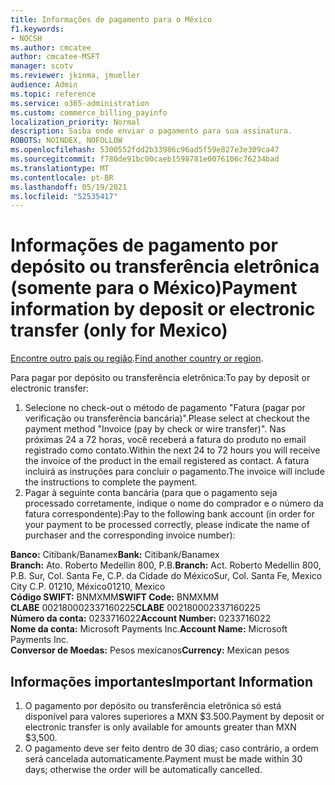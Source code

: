 ```yaml
---
title: Informações de pagamento para o México
f1.keywords:
- NOCSH
ms.author: cmcatee
author: cmcatee-MSFT
manager: scotv
ms.reviewer: jkinma, jmueller
audience: Admin
ms.topic: reference
ms.service: o365-administration
ms.custom: commerce_billing_payinfo
localization_priority: Normal
description: Saiba onde enviar o pagamento para sua assinatura.
ROBOTS: NOINDEX, NOFOLLOW
ms.openlocfilehash: 5300552fdd2b33986c96ad5f59e827e3e309ca47
ms.sourcegitcommit: f780de91bc00caeb1598781e0076106c76234bad
ms.translationtype: MT
ms.contentlocale: pt-BR
ms.lasthandoff: 05/19/2021
ms.locfileid: "52535417"
---
```

# <a name="payment-information-by-deposit-or-electronic-transfer-only-for-mexico"></a><span data-ttu-id="cd19b-103">Informações de pagamento por depósito ou transferência eletrônica (somente para o México)</span><span class="sxs-lookup"><span data-stu-id="cd19b-103">Payment information by deposit or electronic transfer (only for Mexico)</span></span>

<span data-ttu-id="cd19b-104">[Encontre outro país ou região](../billing-and-payments/pay-for-your-subscription.md).</span><span class="sxs-lookup"><span data-stu-id="cd19b-104">[Find another country or region](../billing-and-payments/pay-for-your-subscription.md).</span></span>

<span data-ttu-id="cd19b-105">Para pagar por depósito ou transferência eletrônica:</span><span class="sxs-lookup"><span data-stu-id="cd19b-105">To pay by deposit or electronic transfer:</span></span>

1. <span data-ttu-id="cd19b-106">Selecione no check-out o método de pagamento "Fatura (pagar por verificação ou transferência bancária)".</span><span class="sxs-lookup"><span data-stu-id="cd19b-106">Please select at checkout the payment method "Invoice (pay by check or wire transfer)".</span></span> <span data-ttu-id="cd19b-107">Nas próximas 24 a 72 horas, você receberá a fatura do produto no email registrado como contato.</span><span class="sxs-lookup"><span data-stu-id="cd19b-107">Within the next 24 to 72 hours you will receive the invoice of the product in the email registered as contact.</span></span> <span data-ttu-id="cd19b-108">A fatura incluirá as instruções para concluir o pagamento.</span><span class="sxs-lookup"><span data-stu-id="cd19b-108">The invoice will include the instructions to complete the payment.</span></span>
2. <span data-ttu-id="cd19b-109">Pagar à seguinte conta bancária (para que o pagamento seja processado corretamente, indique o nome do comprador e o número da fatura correspondente):</span><span class="sxs-lookup"><span data-stu-id="cd19b-109">Pay to the following bank account (in order for your payment to be processed correctly, please indicate the name of purchaser and the corresponding invoice number):</span></span>  

<span data-ttu-id="cd19b-110">**Banco:** Citibank/Banamex</span><span class="sxs-lookup"><span data-stu-id="cd19b-110">**Bank:** Citibank/Banamex</span></span>  
<span data-ttu-id="cd19b-111">**Branch:** Ato. Roberto Medellin 800, P.B.</span><span class="sxs-lookup"><span data-stu-id="cd19b-111">**Branch:** Act. Roberto Medellin 800, P.B.</span></span> <span data-ttu-id="cd19b-112">Sur, Col. Santa Fe, C.P. da Cidade do México</span><span class="sxs-lookup"><span data-stu-id="cd19b-112">Sur, Col. Santa Fe, Mexico City C.P.</span></span> <span data-ttu-id="cd19b-113">01210, México</span><span class="sxs-lookup"><span data-stu-id="cd19b-113">01210, Mexico</span></span>  
<span data-ttu-id="cd19b-114">**Código SWIFT:** BNMXMM</span><span class="sxs-lookup"><span data-stu-id="cd19b-114">**SWIFT Code:** BNMXMM</span></span>  
<span data-ttu-id="cd19b-115">**CLABE** 002180002337160225</span><span class="sxs-lookup"><span data-stu-id="cd19b-115">**CLABE** 002180002337160225</span></span>  
<span data-ttu-id="cd19b-116">**Número da conta:** 0233716022</span><span class="sxs-lookup"><span data-stu-id="cd19b-116">**Account Number:** 0233716022</span></span>  
<span data-ttu-id="cd19b-117">**Nome da conta:** Microsoft Payments Inc.</span><span class="sxs-lookup"><span data-stu-id="cd19b-117">**Account Name:** Microsoft Payments Inc.</span></span>  
<span data-ttu-id="cd19b-118">**Conversor de Moedas:** Pesos mexicanos</span><span class="sxs-lookup"><span data-stu-id="cd19b-118">**Currency:** Mexican pesos</span></span>

## <a name="important-information"></a><span data-ttu-id="cd19b-119">Informações importantes</span><span class="sxs-lookup"><span data-stu-id="cd19b-119">Important Information</span></span>

1. <span data-ttu-id="cd19b-120">O pagamento por depósito ou transferência eletrônica só está disponível para valores superiores a MXN $3.500.</span><span class="sxs-lookup"><span data-stu-id="cd19b-120">Payment by deposit or electronic transfer is only available for amounts greater than MXN $3,500.</span></span>
2. <span data-ttu-id="cd19b-121">O pagamento deve ser feito dentro de 30 dias; caso contrário, a ordem será cancelada automaticamente.</span><span class="sxs-lookup"><span data-stu-id="cd19b-121">Payment must be made within 30 days; otherwise the order will be automatically cancelled.</span></span>
